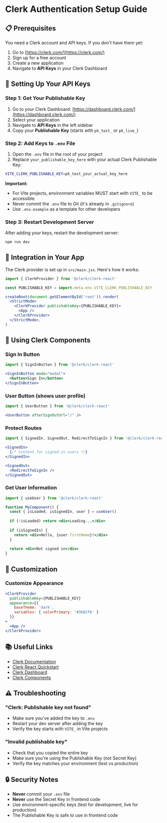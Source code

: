 # Clerk Authentication Setup Guide

## 📋 Prerequisites

You need a Clerk account and API keys. If you don't have them yet:

1. Go to [https://clerk.com/](https://clerk.com/)
2. Sign up for a free account
3. Create a new application
4. Navigate to **API Keys** in your Clerk Dashboard

## 🔑 Setting Up Your API Keys

### Step 1: Get Your Publishable Key

1. Go to your Clerk Dashboard: [https://dashboard.clerk.com/](https://dashboard.clerk.com/)
2. Select your application
3. Navigate to **API Keys** in the left sidebar
4. Copy your **Publishable Key** (starts with `pk_test_` or `pk_live_`)

### Step 2: Add Keys to `.env` File

1. Open the `.env` file in the root of your project
2. Replace `your_publishable_key_here` with your actual Clerk Publishable Key:

```bash
VITE_CLERK_PUBLISHABLE_KEY=pk_test_your_actual_key_here
```

**Important:** 
- For Vite projects, environment variables MUST start with `VITE_` to be accessible
- Never commit the `.env` file to Git (it's already in `.gitignore`)
- Use `.env.example` as a template for other developers

### Step 3: Restart Development Server

After adding your keys, restart the development server:

```bash
npm run dev
```

## 🚀 Integration in Your App

The Clerk provider is set up in `src/main.jsx`. Here's how it works:

```jsx
import { ClerkProvider } from '@clerk/clerk-react'

const PUBLISHABLE_KEY = import.meta.env.VITE_CLERK_PUBLISHABLE_KEY

createRoot(document.getElementById('root')).render(
  <StrictMode>
    <ClerkProvider publishableKey={PUBLISHABLE_KEY}>
      <App />
    </ClerkProvider>
  </StrictMode>,
)
```

## 🔐 Using Clerk Components

### Sign In Button

```jsx
import { SignInButton } from '@clerk/clerk-react'

<SignInButton mode="modal">
  <button>Sign In</button>
</SignInButton>
```

### User Button (shows user profile)

```jsx
import { UserButton } from '@clerk/clerk-react'

<UserButton afterSignOutUrl="/" />
```

### Protect Routes

```jsx
import { SignedIn, SignedOut, RedirectToSignIn } from '@clerk/clerk-react'

<SignedIn>
  {/* Content for signed-in users */}
</SignedIn>

<SignedOut>
  <RedirectToSignIn />
</SignedOut>
```

### Get User Information

```jsx
import { useUser } from '@clerk/clerk-react'

function MyComponent() {
  const { isLoaded, isSignedIn, user } = useUser()
  
  if (!isLoaded) return <div>Loading...</div>
  
  if (isSignedIn) {
    return <div>Hello, {user.firstName}!</div>
  }
  
  return <div>Not signed in</div>
}
```

## 🎨 Customization

### Customize Appearance

```jsx
<ClerkProvider 
  publishableKey={PUBLISHABLE_KEY}
  appearance={{
    baseTheme: 'dark',
    variables: { colorPrimary: '#3b82f6' }
  }}
>
  <App />
</ClerkProvider>
```

## 📚 Useful Links

- [Clerk Documentation](https://clerk.com/docs)
- [Clerk React Quickstart](https://clerk.com/docs/quickstarts/react)
- [Clerk Dashboard](https://dashboard.clerk.com/)
- [Clerk Components](https://clerk.com/docs/components/overview)

## ⚠️ Troubleshooting

### "Clerk: Publishable key not found"
- Make sure you've added the key to `.env`
- Restart your dev server after adding the key
- Verify the key starts with `VITE_` in Vite projects

### "Invalid publishable key"
- Check that you copied the entire key
- Make sure you're using the Publishable Key (not Secret Key)
- Verify the key matches your environment (test vs production)

## 🔒 Security Notes

- **Never** commit your `.env` file
- **Never** use the Secret Key in frontend code
- Use environment-specific keys (test for development, live for production)
- The Publishable Key is safe to use in frontend code
